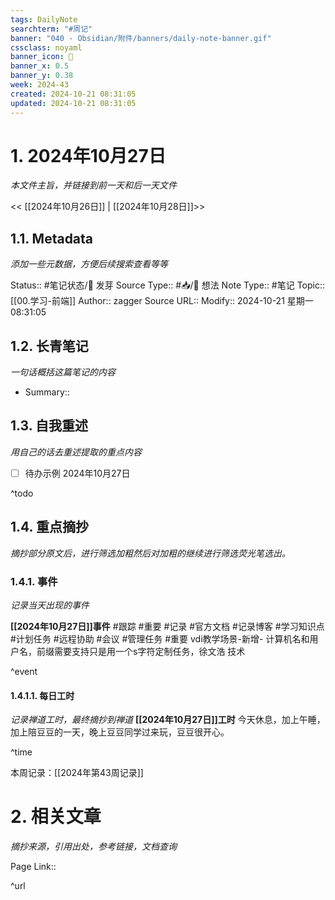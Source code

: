 ```yaml
---
tags: DailyNote
searchterm: "#周记"
banner: "040 - Obsidian/附件/banners/daily-note-banner.gif"
cssclass: noyaml
banner_icon: 💌
banner_x: 0.5
banner_y: 0.38
week: 2024-43
created: 2024-10-21 08:31:05
updated: 2024-10-21 08:31:05
---
```


# 1. 2024年10月27日

_本文件主旨，并链接到前一天和后一天文件_

<< [[2024年10月26日]] | [[2024年10月28日]]>>

## 1.1. Metadata

_添加一些元数据，方便后续搜索查看等等_

Status:: #笔记状态/🌱 发芽
Source Type:: #📥/💭 想法 
Note Type:: #笔记
Topic:: [[00.学习-前端]]
Author:: zagger
Source URL::
Modify:: 2024-10-21 星期一 08:31:05

## 1.2. 长青笔记

_一句话概括这篇笔记的内容_

- Summary::

## 1.3. 自我重述

_用自己的话去重述提取的重点内容_

- [ ] 待办示例 2024年10月27日

^todo

## 1.4. 重点摘抄

_摘抄部分原文后，进行筛选加粗然后对加粗的继续进行筛选荧光笔选出。_

### 1.4.1. 事件

_记录当天出现的事件_

**[[2024年10月27日]]事件** 
#跟踪 #重要 #记录 #官方文档 #记录博客 #学习知识点 #计划任务 #远程协助 #会议 #管理任务
#重要 vdi教学场景-新增- 计算机名和用户名，前缀需要支持只是用一个s字符定制任务，徐文浩 技术

^event

#### 1.4.1.1. 每日工时

_记录禅道工时，最终摘抄到禅道_
**[[2024年10月27日]]工时**
今天休息，加上午睡，加上陪豆豆的一天，晚上豆豆同学过来玩，豆豆很开心。

^time

本周记录：[[2024年第43周记录]]

# 2. 相关文章

_摘抄来源，引用出处，参考链接，文档查询_

Page Link::

^url
